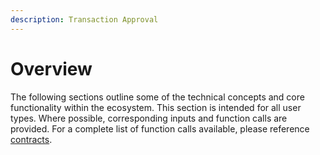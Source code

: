```yaml
---
description: Transaction Approval
---
```


# Overview

The following sections outline some of the technical concepts and core functionality within the ecosystem.  This section is intended for all user types. Where possible, corresponding inputs and function calls are provided.  For a complete list of function calls available, please reference [contracts](../contracts/).&#x20;

